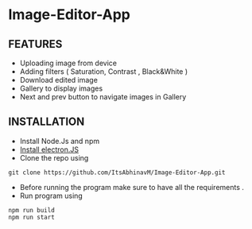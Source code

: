 # Image-Editor-App

## FEATURES

- Uploading image from device
- Adding filters ( Saturation, Contrast , Black&White )
- Download edited image
- Gallery to display images
- Next and prev button to navigate images in Gallery

## INSTALLATION

- Install Node.Js and npm
- [Install electron.JS](https://www.mongodb.com/docs/realm/sdk/node/integrations/electron/)
- Clone the repo using
```
git clone https://github.com/ItsAbhinavM/Image-Editor-App.git
```
- Before running the program make sure to have all the requirements .
-  Run program using
```
npm run build
npm run start
```
